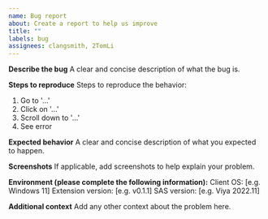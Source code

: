 ```yaml
---
name: Bug report
about: Create a report to help us improve
title: ""
labels: bug
assignees: clangsmith, 2TomLi
---
```


**Describe the bug**
A clear and concise description of what the bug is.

**Steps to reproduce**
Steps to reproduce the behavior:

1. Go to '...'
2. Click on '...'
3. Scroll down to '...'
4. See error

**Expected behavior**
A clear and concise description of what you expected to happen.

**Screenshots**
If applicable, add screenshots to help explain your problem.

**Environment (please complete the following information):**
Client OS: [e.g. Windows 11]
Extension version: [e.g. v0.1.1]
SAS version: [e.g. Viya 2022.11]

**Additional context**
Add any other context about the problem here.

